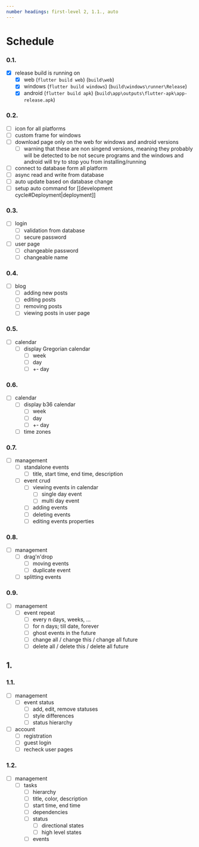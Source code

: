 ```yaml
---
number headings: first-level 2, 1.1., auto
---
```

# Schedule
### 0.1. 
- [x] release build is running on
	- [x] web (`flutter build web`)
	      (`build\web`)
	- [x] windows (`flutter build windows`)
	      (`build\windows\runner\Release`)
	- [x] android (`flutter build apk`) 
	      (`build\app\outputs\flutter-apk\app-release.apk`)
### 0.2. 
- [ ] icon for all platforms
- [ ] custom frame for windows
- [ ] download page only on the web for windows and android versions
	- [ ] warning that these are non singend versions, meaning they probably will be detected to be not secure programs and the windows and android will try to stop you from installing/running
- [ ] connect to database form all platform
- [ ] async read and write from database
- [ ] auto update based on database change
- [ ] setup auto command for [[development cycle#Deployment|deployment]]
### 0.3. 
- [ ] login
	- [ ] validation from database
	- [ ] secure password
- [ ] user page
	- [ ] changeable password
	- [ ] changeable name
### 0.4. 
- [ ] blog
	- [ ] adding new posts
	- [ ] editing posts
	- [ ] removing posts
	- [ ] viewing posts in user page
### 0.5. 
- [ ] calendar
	- [ ] display Gregorian calendar
		- [ ] week
		- [ ] day
		- [ ] +- day
### 0.6. 
- [ ] calendar
	- [ ] display b36 calendar
		- [ ] week
		- [ ] day
		- [ ] +- day
	- [ ] time zones
### 0.7. 
- [ ] management
	- [ ] standalone events
		- [ ] title, start time, end time, description
	- [ ]  event crud
		- [ ] viewing events in calendar
			- [ ] single day event
			- [ ] multi day event
		- [ ] adding events
		- [ ] deleting events
		- [ ] editing events properties
### 0.8. 
- [ ] management
	- [ ] drag'n'drop
		- [ ] moving events
		- [ ] duplicate event
	- [ ] splitting events
### 0.9. 
- [ ] management
	- [ ] event repeat
		- [ ] every n days, weeks, ...
		- [ ] for n days; till date, forever
		- [ ] ghost events in the future
		- [ ] change all / change this / change all future
		- [ ] delete all / delete this / delete all future
## 1. 
### 1.1. 
- [ ] management
	- [ ] event status
		- [ ] add, edit, remove statuses
		- [ ] style differences
		- [ ] status hierarchy 
- [ ] account
	- [ ] registration
	- [ ] guest login
	- [ ] recheck user pages
### 1.2. 
- [ ] management
	- [ ] tasks
		- [ ] hierarchy
		- [ ] title, color, description
		- [ ] start time, end time
		- [ ] dependencies
		- [ ] status
			- [ ] directional states
			- [ ] high level states
		- [ ] events
